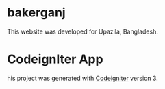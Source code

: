 # bakerganj
This website was developed for Upazila, Bangladesh.

# CodeignIter App
his project was generated with [Codeigniter](https://www.codeigniter.com/) version 3.

